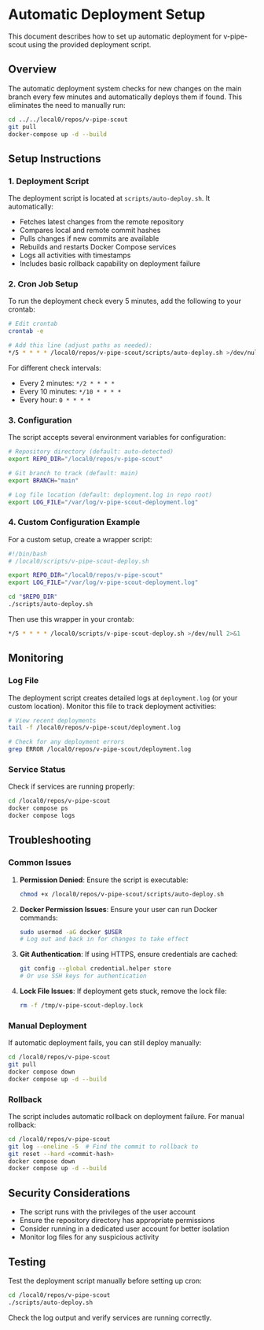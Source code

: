 # Automatic Deployment Setup

This document describes how to set up automatic deployment for v-pipe-scout using the provided deployment script.

## Overview

The automatic deployment system checks for new changes on the main branch every few minutes and automatically deploys them if found. This eliminates the need to manually run:

```bash
cd ../../local0/repos/v-pipe-scout
git pull
docker-compose up -d --build
```

## Setup Instructions

### 1. Deployment Script

The deployment script is located at `scripts/auto-deploy.sh`. It automatically:

- Fetches latest changes from the remote repository
- Compares local and remote commit hashes
- Pulls changes if new commits are available
- Rebuilds and restarts Docker Compose services
- Logs all activities with timestamps
- Includes basic rollback capability on deployment failure

### 2. Cron Job Setup

To run the deployment check every 5 minutes, add the following to your crontab:

```bash
# Edit crontab
crontab -e

# Add this line (adjust paths as needed):
*/5 * * * * /local0/repos/v-pipe-scout/scripts/auto-deploy.sh >/dev/null 2>&1
```

For different check intervals:
- Every 2 minutes: `*/2 * * * *`
- Every 10 minutes: `*/10 * * * *`
- Every hour: `0 * * * *`

### 3. Configuration

The script accepts several environment variables for configuration:

```bash
# Repository directory (default: auto-detected)
export REPO_DIR="/local0/repos/v-pipe-scout"

# Git branch to track (default: main)
export BRANCH="main"

# Log file location (default: deployment.log in repo root)
export LOG_FILE="/var/log/v-pipe-scout-deployment.log"
```

### 4. Custom Configuration Example

For a custom setup, create a wrapper script:

```bash
#!/bin/bash
# /local0/scripts/v-pipe-scout-deploy.sh

export REPO_DIR="/local0/repos/v-pipe-scout"
export LOG_FILE="/var/log/v-pipe-scout-deployment.log"

cd "$REPO_DIR"
./scripts/auto-deploy.sh
```

Then use this wrapper in your crontab:

```bash
*/5 * * * * /local0/scripts/v-pipe-scout-deploy.sh >/dev/null 2>&1
```

## Monitoring

### Log File

The deployment script creates detailed logs at `deployment.log` (or your custom location). Monitor this file to track deployment activities:

```bash
# View recent deployments
tail -f /local0/repos/v-pipe-scout/deployment.log

# Check for any deployment errors
grep ERROR /local0/repos/v-pipe-scout/deployment.log
```

### Service Status

Check if services are running properly:

```bash
cd /local0/repos/v-pipe-scout
docker compose ps
docker compose logs
```

## Troubleshooting

### Common Issues

1. **Permission Denied**: Ensure the script is executable:
   ```bash
   chmod +x /local0/repos/v-pipe-scout/scripts/auto-deploy.sh
   ```

2. **Docker Permission Issues**: Ensure your user can run Docker commands:
   ```bash
   sudo usermod -aG docker $USER
   # Log out and back in for changes to take effect
   ```

3. **Git Authentication**: If using HTTPS, ensure credentials are cached:
   ```bash
   git config --global credential.helper store
   # Or use SSH keys for authentication
   ```

4. **Lock File Issues**: If deployment gets stuck, remove the lock file:
   ```bash
   rm -f /tmp/v-pipe-scout-deploy.lock
   ```

### Manual Deployment

If automatic deployment fails, you can still deploy manually:

```bash
cd /local0/repos/v-pipe-scout
git pull
docker compose down
docker compose up -d --build
```

### Rollback

The script includes automatic rollback on deployment failure. For manual rollback:

```bash
cd /local0/repos/v-pipe-scout
git log --oneline -5  # Find the commit to rollback to
git reset --hard <commit-hash>
docker compose down
docker compose up -d --build
```

## Security Considerations

- The script runs with the privileges of the user account
- Ensure the repository directory has appropriate permissions
- Consider running in a dedicated user account for better isolation
- Monitor log files for any suspicious activity

## Testing

Test the deployment script manually before setting up cron:

```bash
cd /local0/repos/v-pipe-scout
./scripts/auto-deploy.sh
```

Check the log output and verify services are running correctly.